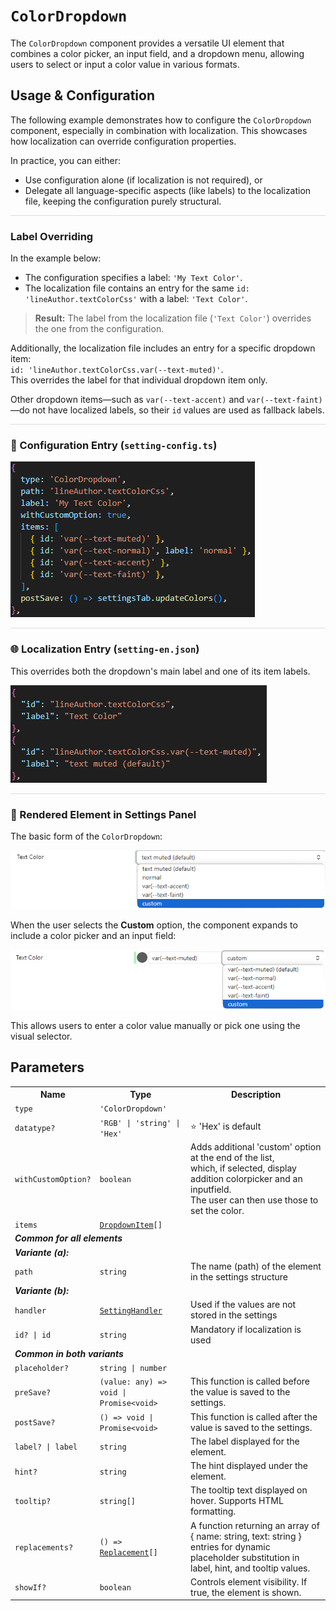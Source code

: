 # `ColorDropdown`
The `ColorDropdown` component provides a versatile UI element that combines a color picker, an input field, and a dropdown menu, allowing users to select or input a color value in various formats.

## Usage & Configuration

The following example demonstrates how to configure the `ColorDropdown` component, especially in combination with localization. This showcases how localization can override configuration properties.

In practice, you can either:

* Use configuration alone (if localization is not required), or
* Delegate all language-specific aspects (like labels) to the localization file, keeping the configuration purely structural.

<hr style="border: none; height: 1px; background-color: #ddd;" />

### Label Overriding

In the example below:

* The configuration specifies a label: `'My Text Color'`.
* The localization file contains an entry for the same `id: 'lineAuthor.textColorCss'` with a label: `'Text Color'`.

> **Result:** The label from the localization file (`'Text Color'`) overrides the one from the configuration.

Additionally, the localization file includes an entry for a specific dropdown item:<br/>
`id: 'lineAuthor.textColorCss.var(--text-muted)'`.<br/>
This overrides the label for that individual dropdown item only.

Other dropdown items—such as `var(--text-accent)` and `var(--text-faint)`—do not have localized labels, so their `id` values are used as fallback labels.

<hr style="border: none; height: 1px; background-color: #ddd;" />

### 📄 Configuration Entry (`setting-config.ts`)

![Image](./ColorDropdownConfig.png)

<hr style="border: none; height: 1px; background-color: #ddd;" />

### 🌐 Localization Entry (`setting-en.json`)

This overrides both the dropdown's main label and one of its item labels.

![Image](./ColorDropdownLocalization.png)

<hr style="border: none; height: 1px; background-color: #ddd;" />

### 🧩 Rendered Element in Settings Panel

The basic form of the `ColorDropdown`:

![Image](./ColorDropdown1.png)

When the user selects the **Custom** option, the component expands to include a color picker and an input field:

![Image](./ColorDropdown2.png)

This allows users to enter a color value manually or pick one using the visual selector.
## Parameters 
<table><tr><th>Name</th><th>Type</th><th>Description</th></tr>
<tr><td><code>type</code></td><td><code>'ColorDropdown'</code></td><td></td></tr>
<tr><td><code>datatype?</code></td><td><code>'RGB' | 'string' | 'Hex'</code></td><td>⭐ 'Hex' is default</td></tr>
<tr><td><code>withCustomOption?</code></td><td><code>boolean</code></td><td>Adds additional 'custom' option at the end of the list,<br/>
which, if selected, display addition colorpicker and an inputfield.<br/>
The user can then use those to set the color.</td></tr>
<tr><td><code>items</code></td><td><code><a href='DropdownItem.md'>DropdownItem</a>[]</code></td><td></td></tr>
<tr><td colspan='3'><b><em>Common for all elements</em></b></td></tr>
<tr><td colspan='3'><b><em>Variante (a):</em></b></td></tr>
<tr><td><code>path</code></td><td><code>string</code></td><td>The name (path) of the element in the settings structure</td></tr>
<tr><td colspan='3'><b><em>Variante (b):</em></b></td></tr>
<tr><td><code>handler</code></td><td><code><a href='SettingHandler.md'>SettingHandler</a></code></td><td>Used if the values are not stored in the settings</td></tr>
<tr><td><code>id? | id</code></td><td><code>string</code></td><td>Mandatory if localization is used</td></tr>
<tr><td colspan='3'><b><em>Common in both variants</em></b></td></tr>
<tr><td><code>placeholder?</code></td><td><code>string | number</code></td><td></td></tr>
<tr><td><code>preSave?</code></td><td><code>(value: any) =&gt; void | Promise&lt;void&gt;</code></td><td>This function is called before the value is saved to the settings.</td></tr>
<tr><td><code>postSave?</code></td><td><code>() =&gt; void | Promise&lt;void&gt;</code></td><td>This function is called after the value is saved to the settings.</td></tr>
<tr><td><code>label? | label</code></td><td><code>string</code></td><td>The label displayed for the element.</td></tr>
<tr><td><code>hint?</code></td><td><code>string</code></td><td>The hint displayed under the element.</td></tr>
<tr><td><code>tooltip?</code></td><td><code>string[]</code></td><td>The tooltip text displayed on hover. Supports HTML formatting.</td></tr>
<tr><td><code>replacements?</code></td><td><code>() => <a href='Replacement.md'>Replacement</a>[]</code></td><td>A function returning an array of { name: string, text: string } entries for dynamic placeholder substitution in label, hint, and tooltip values.</td></tr>
<tr><td><code>showIf?</code></td><td><code>boolean</code></td><td>Controls element visibility. If true, the element is shown.</td></tr>
</table>